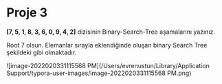 # Proje 3

**[7, 5, 1, 8, 3, 6, 0, 9, 4, 2]** dizisinin Binary-Search-Tree aşamalarını yazınız.

Root 7 olsun. Elemanlar sırayla eklendiğinde oluşan binary Search Tree şekildeki gibi olmaktadır.

![image-2022020331115568 PM](/Users/evrenustun/Library/Application Support/typora-user-images/image-2022020331115568 PM.png)